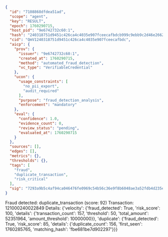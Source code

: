 ```json
{
  "id": "7108868dfdea51ad",
  "scope": "agent",
  "key": "RESULT",
  "epoch": 1760290715,
  "host_pid": "9e6742732c60:1",
  "hash": "240318751d9451c426ca4c4035e907fceecafbdcb999c9ebb9c2d46e26629272",
  "cid": "QmV1240318751d9451c426ca4c4035e907fceecafbdc",
  "aicp": {
    "prov": {
      "issuer": "9e6742732c60:1",
      "created_at": 1760290715,
      "method": "automated_fraud_detection",
      "vc_type": "VerifiableCredential"
    },
    "ucon": {
      "usage_constraints": [
        "no_pii_export",
        "audit_required"
      ],
      "purpose": "fraud_detection_analysis",
      "enforcement": "mandatory"
    },
    "eval": {
      "confidence": 1.0,
      "evidence_count": 0,
      "review_status": "pending",
      "evaluated_at": 1760290715
    }
  },
  "sources": [],
  "edges": [],
  "metrics": {},
  "thresholds": {},
  "tags": [
    "fraud",
    "duplicate_transaction",
    "risk_critical"
  ],
  "sig": "7293a9b5c4af94ca046476fe0969c54b56c36e9f8b6048ae3a52fdb4d235e0d5"
}
```

Fraud detected: duplicate_transaction (score: 92)
Transaction: 121000240022849
Details: {'velocity': {'fraud_detected': True, 'risk_score': 100, 'details': {'transaction_count': 157, 'threshold': 50, 'total_amount': 52351964, 'amount_threshold': 10000000}}, 'duplicate': {'fraud_detected': True, 'risk_score': 85, 'details': {'duplicate_count': 156, 'first_seen': 1760285765, 'matching_hash': 'fbe681be7d902297'}}}